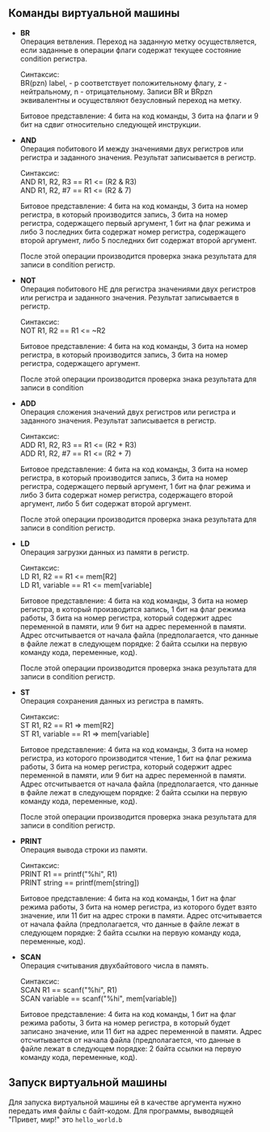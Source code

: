 ## Команды виртуальной машины

- **BR**  
  Операция ветвления. Переход на заданную метку осуществляется, если заданные в операции флаги содержат текущее состояние condition регистра.

  Синтаксис:  
  BR(pzn) label, - p соответствует положительному флагу, z - нейтральному, n - отрицательному. Записи BR и BRpzn эквивалентны и осуществляют безусловный переход на метку.

  Битовое представление: 4 бита на код команды, 3 бита на флаги и 9 бит на сдвиг относительно следующей инструкции.

- **AND**  
  Операция побитового И между значениями двух регистров или регистра и заданного значения. Результат записывается в регистр.

  Синтаксис:  
  AND R1, R2, R3  ==  R1 <= (R2 & R3)  
  AND R1, R2, #7  ==  R1 <= (R2 & 7)

  Битовое представление: 4 бита на код команды, 3 бита на номер регистра, в который производится запись, 3 бита на номер регистра, содержащего первый аргумент, 1 бит на флаг режима и либо 3 последних бита содержат номер регистра, содержащего второй аргумент, либо 5 последних бит содержат второй аргумент.

  После этой операции производится проверка знака результата для записи в condition регистр.

- **NOT**  
  Операция побитового НЕ для регистра значениями двух регистров или регистра и заданного значения. Результат записывается в регистр.

  Синтаксис:  
  NOT R1, R2  ==  R1 <= ~R2

  Битовое представление: 4 бита на код команды, 3 бита на номер регистра, в который производится запись, 3 бита на номер регистра, содержащего аргумент.

  После этой операции производится проверка знака результата для записи в condition 

- **ADD**  
  Операция сложения значений двух регистров или регистра и заданного значения. Результат записывается в регистр.

  Синтаксис:  
  ADD R1, R2, R3  ==  R1 <= (R2 + R3)  
  ADD R1, R2, #7  ==  R1 <= (R2 + 7)

  Битовое представление: 4 бита на код команды, 3 бита на номер регистра, в который производится запись, 3 бита на номер регистра, содержащего первый аргумент, 1 бит на флаг режима и либо 3 бита содержат номер регистра, содержащего второй аргумент, либо 5 бит содержат второй аргумент.

  После этой операции производится проверка знака результата для записи в condition регистр.

- **LD**  
  Операция загрузки данных из памяти в регистр.

  Синтаксис:  
  LD R1, R2  ==  R1 <= mem[R2]  
  LD R1, variable  ==  R1 <= mem[variable]

  Битовое представление: 4 бита на код команды, 3 бита на номер регистра, в который производится запись, 1 бит на флаг режима работы, 3 бита на номер регистра, который содержит адрес переменной в памяти, или 9 бит на адрес переменной в памяти. Адрес отсчитывается от начала файла (предполагается, что данные в файле лежат в следующем порядке: 2 байта ссылки на первую команду кода, переменные, код).

  После этой операции производится проверка знака результата для записи в condition регистр.

- **ST**  
  Операция сохранения данных из регистра в память.

  Синтаксис:  
  ST R1, R2  ==  R1 => mem[R2]  
  ST R1, variable  ==  R1 => mem[variable]

  Битовое представление: 4 бита на код команды, 3 бита на номер регистра, из которого производится чтение, 1 бит на флаг режима работы, 3 бита на номер регистра, который содержит адрес переменной в памяти, или 9 бит на адрес переменной в памяти. Адрес отсчитывается от начала файла (предполагается, что данные в файле лежат в следующем порядке: 2 байта ссылки на первую команду кода, переменные, код).

  После этой операции производится проверка знака результата для записи в condition регистр.

- **PRINT**  
  Операция вывода строки из памяти.

  Синтаксис:  
  PRINT R1  ==  printf("%hi", R1)  
  PRINT string  ==  printf(mem[string])

  Битовое представление: 4 бита на код команды, 1 бит на флаг режима работы, 3 бита на номер регистра, из которого будет взято значение, или 11 бит на адрес строки в памяти. Адрес отсчитывается от начала файла (предполагается, что данные в файле лежат в следующем порядке: 2 байта ссылки на первую команду кода, переменные, код).  

- **SCAN**  
  Операция считывания двухбайтового числа в память.

  Синтаксис:  
  SCAN R1  ==  scanf("%hi", R1)  
  SCAN variable  ==  scanf("%hi", mem[variable])

  Битовое представление: 4 бита на код команды, 1 бит на флаг режима работы, 3 бита на номер регистра, в который будет записано значение, или 11 бит на адрес переменной в памяти. Адрес отсчитывается от начала файла (предполагается, что данные в файле лежат в следующем порядке: 2 байта ссылки на первую команду кода, переменные, код).

## Запуск виртуальной машины

Для запуска виртуальной машины ей в качестве аргумента нужно передать имя файлы с байт-кодом. Для программы, выводящей "Привет, мир!" это `hello_world.b`
